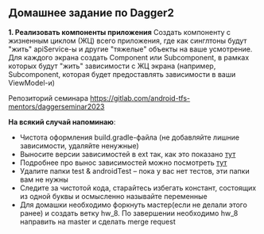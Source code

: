 ## Домашнее задание по Dagger2

**1. Реализовать компоненты приложения**
Создать компоненту с жизненным циклом (ЖЦ) всего приложения, где как синглтоны будут "жить" apiService-ы и другие "тяжелые" объекты на ваше усмотрение. Для каждого экрана создать Component или Subcomponent, в рамках которых будут "жить" зависимости с ЖЦ экрана (например, Subcomponent, которая будет предоставлять зависимости в ваши ViewModel-и)

Репозиторий семинара https://gitlab.com/android-tfs-mentors/daggerseminar2023

**На всякий случай напоминаю**:
- Чистота оформления build.gradle-файла (не добавляйте лишние зависимости, удаляйте ненужные)
- Выносите версии зависимостей в ext так, как это показано [тут](https://github.com/JakeWharton/SdkSearch/blob/master/build.gradle)
- Подробнее про вынос зависимостей можно посмотреть [тут](https://habr.com/ru/post/468959/)
- Удалите папки test & androidTest – пока у вас нет тестов, эти папки вам не нужны
- Следите за чистотой кода, старайтесь избегать констант, состоящих из одной буквы и осмысленно называйте переменные
- Для домашки необходимо форкнуть мастер(если не делали этого ранее) и создать ветку hw_8. По завершении необходимо hw_8 направить на master и сделать merge request
